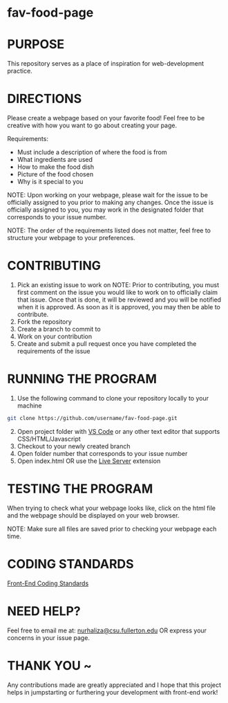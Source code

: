 # fav-food-page
# PURPOSE
This repository serves as a place of inspiration for web-development practice. 

# DIRECTIONS
Please create a webpage based on your favorite food! Feel free to be creative with how you want to go about creating your page. 

Requirements:
- Must include a description of where the food is from
- What ingredients are used 
- How to make the food dish
- Picture of the food chosen
- Why is it special to you

NOTE: Upon working on your webpage, please wait for the issue to be officially assigned to you prior to making any changes. Once the issue is officially assigned to you, you may work in the designated folder that corresponds to your issue number.

NOTE: The order of the requirements listed does not matter, feel free to structure your webpage to your preferences.

# CONTRIBUTING
1) Pick an existing issue to work on
NOTE: Prior to contributing, you must first comment on the issue you would like to work on to officially claim that issue. Once that is done, it will be reviewed and you will be notified when it is approved. As soon as it is approved, you may then be able to contribute. 
2) Fork the repository
3) Create a branch to commit to
4) Work on your contribution 
5) Create and submit a pull request once you have completed the requirements of the issue

# RUNNING THE PROGRAM
1) Use the following command to clone your repository locally to your machine
```bash
git clone https://github.com/username/fav-food-page.git
```
2) Open project folder with [VS Code](https://code.visualstudio.com/) or any other text editor that supports CSS/HTML/Javascript 
3) Checkout to your newly created branch 
4) Open folder number that corresponds to your issue number
5) Open index.html OR use the [Live Server](https://marketplace.visualstudio.com/items?itemName=ritwickdey.LiveServer) extension

# TESTING THE PROGRAM
When trying to check what your webpage looks like, click on the html file and the webpage should be displayed on your web browser. 

NOTE: Make sure all files are saved prior to checking your webpage each time. 

# CODING STANDARDS
[Front-End Coding Standards](https://github.com/bendc/frontend-guidelines)

# NEED HELP?
Feel free to email me at: nurhaliza@csu.fullerton.edu
OR express your concerns in your issue page.

# THANK YOU ~
Any contributions made are greatly appreciated and I hope that this project helps in jumpstarting or furthering your development with front-end work!
